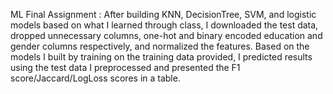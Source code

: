 ML Final Assignment : After building KNN, DecisionTree, SVM, and logistic models based on what I learned through class, I downloaded the test data, dropped unnecessary columns, one-hot and binary encoded education and gender columns respectively, and normalized the features. Based on the models I built by training on the training data provided, I predicted results using the test data I preprocessed and presented the F1 score/Jaccard/LogLoss scores in a table.
